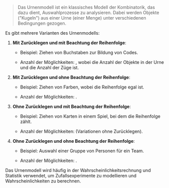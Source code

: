 >Das Urnenmodell ist ein klassisches Modell der Kombinatorik, das dazu dient, Auswahlprozesse zu analysieren. Dabei werden Objekte ("Kugeln") aus einer Urne (einer Menge) unter verschiedenen Bedingungen gezogen.

Es gibt mehrere Varianten des Urnenmodells:

1. **Mit Zurücklegen und mit Beachtung der Reihenfolge**:
    
    - Beispiel: Ziehen von Buchstaben zur Bildung von Codes.
        
    - Anzahl der Möglichkeiten: , wobei die Anzahl der Objekte in der Urne und die Anzahl der Züge ist.
        
2. **Mit Zurücklegen und ohne Beachtung der Reihenfolge**:
    
    - Beispiel: Ziehen von Farben, wobei die Reihenfolge egal ist.
        
    - Anzahl der Möglichkeiten: .
        
3. **Ohne Zurücklegen und mit Beachtung der Reihenfolge**:
    
    - Beispiel: Ziehen von Karten in einem Spiel, bei dem die Reihenfolge zählt.
        
    - Anzahl der Möglichkeiten: (Variationen ohne Zurücklegen).
        
4. **Ohne Zurücklegen und ohne Beachtung der Reihenfolge**:
    
    - Beispiel: Auswahl einer Gruppe von Personen für ein Team.
        
    - Anzahl der Möglichkeiten: .
        

Das Urnenmodell wird häufig in der Wahrscheinlichkeitsrechnung und Statistik verwendet, um Zufallsexperimente zu modellieren und Wahrscheinlichkeiten zu berechnen.

